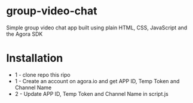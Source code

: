 # group-video-chat
Simple group video chat app built using plain HTML, CSS, JavaScript and the Agora SDK

# Installation
* 1 - clone repo this ripo
* 1 - Create an account on agora.io and get APP ID, Temp Token and Channel Name
* 2 - Update APP ID, Temp Token and Channel Name in script.js

 
